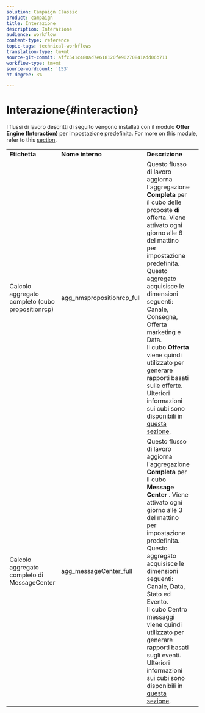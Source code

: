 ```yaml
---
solution: Campaign Classic
product: campaign
title: Interazione
description: Interazione
audience: workflow
content-type: reference
topic-tags: technical-workflows
translation-type: tm+mt
source-git-commit: affc541c480ad7e618120fe90270841add06b711
workflow-type: tm+mt
source-wordcount: '153'
ht-degree: 3%

---
```



# Interazione{#interaction}

I flussi di lavoro descritti di seguito vengono installati con il modulo **Offer Engine (Interaction)** per impostazione predefinita. For more on this module, refer to this [section](../../interaction/using/interaction-and-offer-management.md).

<table> 
 <tbody> 
  <tr> 
   <td> <strong>Etichetta</strong><br /> </td> 
   <td> <strong>Nome interno</strong><br /> </td> 
   <td> <strong>Descrizione</strong><br /> </td> 
  </tr> 
  <tr> 
   <td> <span class="uicontrol">Calcolo aggregato completo (cubo propositionrcp)</span> <br /> </td> 
   <td> <span class="uicontrol">agg_nmspropositionrcp_full</span> <br /> </td> 
   <td> Questo flusso di lavoro aggiorna l'aggregazione <strong>Completa</strong> per il cubo delle proposte <strong>di</strong> offerta. Viene attivato ogni giorno alle 6 del mattino per impostazione predefinita. Questo aggregato acquisisce le dimensioni seguenti: Canale, Consegna, Offerta marketing e Data.<br /> Il cubo <strong>Offerta</strong> viene quindi utilizzato per generare rapporti basati sulle offerte. Ulteriori informazioni sui cubi sono disponibili in <a href="../../reporting/using/about-cubes.md">questa sezione</a>.<br /> </td> 
  </tr> 
   <tr> 
   <td> <span class="uicontrol">Calcolo aggregato completo di MessageCenter</span> <br /> </td> 
   <td> <span class="uicontrol">agg_messageCenter_full</span> <br /> </td> 
   <td> Questo flusso di lavoro aggiorna l'aggregazione <strong>Completa</strong> per il cubo <strong>Message Center</strong> . Viene attivato ogni giorno alle 3 del mattino per impostazione predefinita. Questo aggregato acquisisce le dimensioni seguenti: Canale, Data, Stato ed Evento.<br /> Il cubo Centro <strong></strong> messaggi viene quindi utilizzato per generare rapporti basati sugli eventi. Ulteriori informazioni sui cubi sono disponibili in <a href="../../reporting/using/about-cubes.md">questa sezione</a>.<br /> </td> 
   <td> <br /> </td> 
  </tr> 
 </tbody> 
</table>

